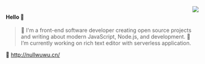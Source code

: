 <img align="right" src="https://github-readme-stats.vercel.app/api?username=justwink&show_icons=true&icon_color=805AD5&text_color=718096&bg_color=ffffff&hide_title=true" />

#### Hello 👏

> 💬 I'm a front-end software developer creating open source projects and writing about modern JavaScript, Node.js, and development.
> 🔭 I’m currently working on rich text editor with serverless application.

🔗 http://nullwuwu.cn/


<!--
**justwink/justwink** is a ✨ _special_ ✨ repository because its `README.md` (this file) appears on your GitHub profile.

Here are some ideas to get you started:

- 🔭 I’m currently working on ...
- 🌱 I’m currently learning ...
- 👯 I’m looking to collaborate on ...
- 🤔 I’m looking for help with ...
- 💬 Ask me about ...
- 📫 How to reach me: ...
- 😄 Pronouns: ...
- ⚡ Fun fact: ...
-->
